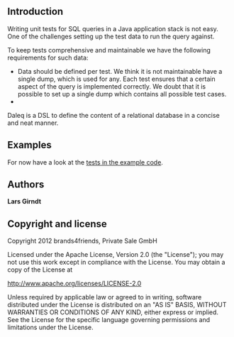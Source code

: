 Introduction
------------

Writing unit tests for SQL queries in a Java application stack is not easy. One of the challenges setting up the test data to run the query against. 

To keep tests comprehensive and maintainable we have the following requirements for such data:
- Data should be defined per test. We think it is not maintainable have a single dump, which is used for any. Each test ensures that a certain aspect of the query is implemented correctly. We doubt that it is possible to set up a single dump which contains all possible test cases.
- 

Daleq is a DSL to define the content of a relational database in a concise and neat manner. 

Examples
--------

For now have a look at the [tests in the example code](https://github.com/brands4friends/daleq/blob/master/examples/src/test/java/de/brands4friends/daleq/examples/JdbcProductDaoTest.java).

Authors
-------

**Lars Girndt**

Copyright and license
---------------------

Copyright 2012 brands4friends, Private Sale GmbH

Licensed under the Apache License, Version 2.0 (the "License");
you may not use this work except in compliance with the License.
You may obtain a copy of the License at

   http://www.apache.org/licenses/LICENSE-2.0

Unless required by applicable law or agreed to in writing, software
distributed under the License is distributed on an "AS IS" BASIS,
WITHOUT WARRANTIES OR CONDITIONS OF ANY KIND, either express or implied.
See the License for the specific language governing permissions and
limitations under the License.
